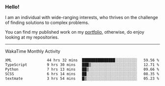 ### Hello!

I am an individual with wide-ranging interests, who thrives on the challenge of finding solutions to complex problems.

You can find my published work on my [portfolio](https://bumbleboss.xyz/work), otherwise, do enjoy looking at my repositories.

---

WakaTime Monthly Activity

<!--START_SECTION:waka-->

```txt
XML                44 hrs 32 mins  ███████████████░░░░░░░░░░   59.56 %
TypeScript         9 hrs 30 mins   ███▒░░░░░░░░░░░░░░░░░░░░░   12.71 %
Python             7 hrs 13 mins   ██▒░░░░░░░░░░░░░░░░░░░░░░   09.66 %
SCSS               6 hrs 14 mins   ██░░░░░░░░░░░░░░░░░░░░░░░   08.35 %
textmate           3 hrs 54 mins   █▒░░░░░░░░░░░░░░░░░░░░░░░   05.23 %
```

<!--END_SECTION:waka-->
